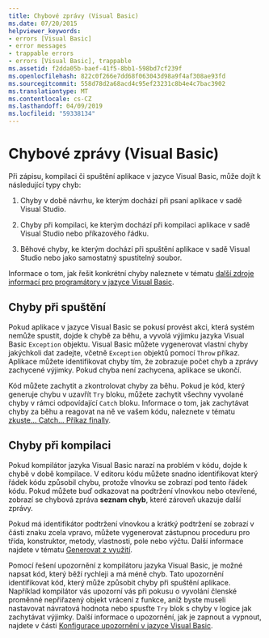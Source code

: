 ```yaml
---
title: Chybové zprávy (Visual Basic)
ms.date: 07/20/2015
helpviewer_keywords:
- errors [Visual Basic]
- error messages
- trappable errors
- errors [Visual Basic], trappable
ms.assetid: f2dda05b-baef-41f5-8bb1-598bd7cf239f
ms.openlocfilehash: 822c0f266e7dd68f063043d98a9f4af308ae93fd
ms.sourcegitcommit: 558d78d2a68acd4c95ef23231c8b4e4c7bac3902
ms.translationtype: MT
ms.contentlocale: cs-CZ
ms.lasthandoff: 04/09/2019
ms.locfileid: "59338134"
---
```

# <a name="error-messages-visual-basic"></a>Chybové zprávy (Visual Basic)
Při zápisu, kompilaci či spuštění aplikace v jazyce Visual Basic, může dojít k následující typy chyb:  
  
1. Chyby v době návrhu, ke kterým dochází při psaní aplikace v sadě Visual Studio.  
  
2. Chyby při kompilaci, ke kterým dochází při kompilaci aplikace v sadě Visual Studio nebo příkazového řádku.  
  
3. Běhové chyby, ke kterým dochází při spuštění aplikace v sadě Visual Studio nebo jako samostatný spustitelný soubor.  
  
 Informace o tom, jak řešit konkrétní chyby naleznete v tématu [další zdroje informací pro programátory v jazyce Visual Basic](../../../visual-basic/getting-started/additional-resources.md).  
  
## <a name="run-time-errors"></a>Chyby při spuštění  
 Pokud aplikace v jazyce Visual Basic se pokusí provést akci, která systém nemůže spustit, dojde k chybě za běhu, a vyvolá výjimku jazyka Visual Basic `Exception` objektu. Visual Basic můžete vygenerovat vlastní chyby jakýchkoli dat zadejte, včetně `Exception` objektů pomocí `Throw` příkaz. Aplikace můžete identifikovat chyby tím, že zobrazuje počet chyb a zprávy zachycené výjimky. Pokud chyba není zachycena, aplikace se ukončí.  
  
 Kód můžete zachytit a zkontrolovat chyby za běhu. Pokud je kód, který generuje chybu v uzavřít `Try` bloku, můžete zachytit všechny vyvolané chyby v rámci odpovídající `Catch` bloku. Informace o tom, jak zachytávat chyby za běhu a reagovat na ně ve vašem kódu, naleznete v tématu [zkuste... Catch... Příkaz finally](../../../visual-basic/language-reference/statements/try-catch-finally-statement.md).  
  
## <a name="compile-time-errors"></a>Chyby při kompilaci  
 Pokud kompilátor jazyka Visual Basic narazí na problém v kódu, dojde k chybě v době kompilace. V editoru kódu můžete snadno identifikovat který řádek kódu způsobil chybu, protože vlnovku se zobrazí pod tento řádek kódu. Pokud můžete buď odkazovat na podtržení vlnovkou nebo otevřené, zobrazí se chybová zpráva **seznam chyb**, které zároveň ukazuje další zprávy.  
  
 Pokud má identifikátor podtržení vlnovkou a krátký podtržení se zobrazí v části znaku zcela vpravo, můžete vygenerovat zástupnou proceduru pro třída, konstruktor, metody, vlastnosti, pole nebo výčtu. Další informace najdete v tématu [Generovat z využití](/visualstudio/ide/visual-csharp-intellisense#generate-from-usage).
  
 Pomocí řešení upozornění z kompilátoru jazyka Visual Basic, je možné napsat kód, který běží rychleji a má méně chyb. Tato upozornění identifikovat kód, který může způsobit chyby při spuštění aplikace. Například kompilátor vás upozorní vás při pokusu o vyvolání členské proměnné nepřiřazený objekt vrácení z funkce, aniž byste museli nastavovat návratová hodnota nebo spusťte `Try` blok s chyby v logice jak zachytávat výjimky. Další informace o upozornění, jak je zapnout a vypnout, najdete v části [Konfigurace upozornění v jazyce Visual Basic](/visualstudio/ide/configuring-warnings-in-visual-basic).
